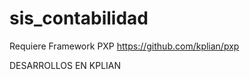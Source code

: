 sis_contabilidad
================


Requiere Framework PXP
https://github.com/kplian/pxp

DESARROLLOS EN KPLIAN

